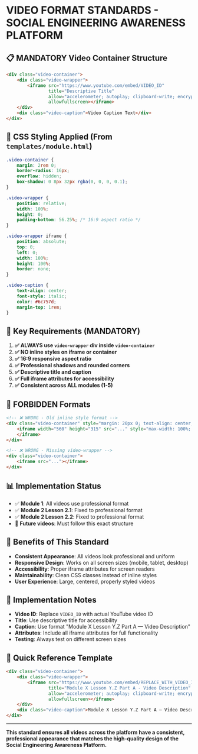 # VIDEO FORMAT STANDARDS - SOCIAL ENGINEERING AWARENESS PLATFORM

## 📋 **MANDATORY Video Container Structure**

```html
<div class="video-container">
    <div class="video-wrapper">
        <iframe src="https://www.youtube.com/embed/VIDEO_ID" 
                title="Descriptive Title" 
                allow="accelerometer; autoplay; clipboard-write; encrypted-media; gyroscope; picture-in-picture; web-share" 
                allowfullscreen></iframe>
    </div>
    <div class="video-caption">Video Caption Text</div>
</div>
```

## 🎨 **CSS Styling Applied (From `templates/module.html`)**

```css
.video-container {
    margin: 2rem 0;
    border-radius: 16px;
    overflow: hidden;
    box-shadow: 0 8px 32px rgba(0, 0, 0, 0.1);
}

.video-wrapper {
    position: relative;
    width: 100%;
    height: 0;
    padding-bottom: 56.25%; /* 16:9 aspect ratio */
}

.video-wrapper iframe {
    position: absolute;
    top: 0;
    left: 0;
    width: 100%;
    height: 100%;
    border: none;
}

.video-caption {
    text-align: center;
    font-style: italic;
    color: #6c757d;
    margin-top: 1rem;
}
```

## 📏 **Key Requirements (MANDATORY)**

1. **✅ ALWAYS use `video-wrapper` div inside `video-container`**
2. **✅ NO inline styles on iframe or container**
3. **✅ 16:9 responsive aspect ratio**
4. **✅ Professional shadows and rounded corners**
5. **✅ Descriptive title and caption**
6. **✅ Full iframe attributes for accessibility**
7. **✅ Consistent across ALL modules (1-5)**

## 🚫 **FORBIDDEN Formats**

```html
<!-- ❌ WRONG - Old inline style format -->
<div class="video-container" style="margin: 20px 0; text-align: center;">
    <iframe width="560" height="315" src="..." style="max-width: 100%; border-radius: 8px;">
    </iframe>
</div>

<!-- ❌ WRONG - Missing video-wrapper -->
<div class="video-container">
    <iframe src="..."></iframe>
</div>
```

## 📊 **Implementation Status**

- ✅ **Module 1**: All videos use professional format
- ✅ **Module 2 Lesson 2.1**: Fixed to professional format  
- ✅ **Module 2 Lesson 2.2**: Fixed to professional format
- 🔄 **Future videos**: Must follow this exact structure

## 🎯 **Benefits of This Standard**

- **Consistent Appearance**: All videos look professional and uniform
- **Responsive Design**: Works on all screen sizes (mobile, tablet, desktop)
- **Accessibility**: Proper iframe attributes for screen readers
- **Maintainability**: Clean CSS classes instead of inline styles
- **User Experience**: Large, centered, properly styled videos

## 📝 **Implementation Notes**

- **Video ID**: Replace `VIDEO_ID` with actual YouTube video ID
- **Title**: Use descriptive title for accessibility
- **Caption**: Use format "Module X Lesson Y.Z Part A — Video Description"
- **Attributes**: Include all iframe attributes for full functionality
- **Testing**: Always test on different screen sizes

## 🔧 **Quick Reference Template**

```html
<div class="video-container">
    <div class="video-wrapper">
        <iframe src="https://www.youtube.com/embed/REPLACE_WITH_VIDEO_ID" 
                title="Module X Lesson Y.Z Part A - Video Description" 
                allow="accelerometer; autoplay; clipboard-write; encrypted-media; gyroscope; picture-in-picture; web-share" 
                allowfullscreen></iframe>
    </div>
    <div class="video-caption">Module X Lesson Y.Z Part A — Video Description</div>
</div>
```

---

**This standard ensures all videos across the platform have a consistent, professional appearance that matches the high-quality design of the Social Engineering Awareness Platform.**

